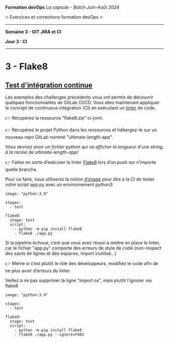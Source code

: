**Formation devOps**
_La capsule - Batch Juin-Août 2024_

:fire: Exercices et corrections formation devOps :fire:

---

**Semaine 3 - GIT JIRA et CI**

**Jour 3 : CI**

---

# 3 - Flake8

## <ins> Test d'intégration continue </ins>

Les exemples des challenges précédents vous ont permis de découvrir quelques fonctionnalités de GitLab CI/CD. 
Vous allez maintenant appliquer le concept de continuous intégration (CI) en exécutant 
un [linter](https://mindsers.blog/fr/post/linting-good-practices/) de code.

👉 Récupérez la ressource "flake8.zip" ci-joint.

👉 Récupérez le projet Python dans les ressources et hébergez-le sur un nouveau repo GitLab nommé "ultimate-length-app".

_Vous devriez avoir un fichier python qui va afficher la longueur d'une string, à la racine de ultimate-length-app/_

👉 Faites en sorte d’exécuter le linter [Flake8](https://flake8.pycqa.org/) lors d’un push sur n’importe quelle branche.

Pour ce faire, vous utiliserez la notion [d’image](https://docs.gitlab.com/ee/ci/docker/using_docker_images.html) pour dire à la CI de tester votre script app.py avec un environnement python3

```
image: "python:3.9"

stages:
  - test

flake8:
  stage: test
  script:
    - python -m pip install flake8
    - flake8 ./app.py
```

Si la pipeline échoue, c’est que vous avez réussi à mettre en place le linter, car le fichier "app.py" comporte des erreurs de style de code (non-respect des sauts de lignes et des espaces, import inutilisé…)

👉 Même si c’est plutôt le rôle des développeurs, modifiez le code afin de ne plus avoir d’erreurs du linter.

Veillez à ne pas supprimer la ligne "import os", mais plutôt l’ignorer via flake8


```
image: "python:3.9"

stages:
  - test

flake8:
  stage: test
  script:
    - python -m pip install flake8
    - flake8 ./app.py --ignore=F401
```

